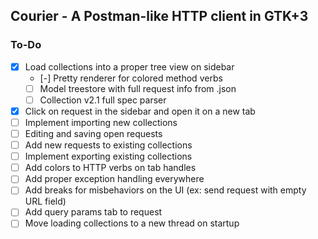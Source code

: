 ## Courier - A Postman-like HTTP client in GTK+3

### To-Do

- [x] Load collections into a proper tree view on sidebar
    - [-] Pretty renderer for colored method verbs
    - [ ] Model  treestore with full request info from .json
    - [ ] Collection v2.1 full spec parser
- [x] Click on request in the sidebar and open it on a new tab
- [ ] Implement importing new collections
- [ ] Editing and saving open requests
- [ ] Add new requests to existing collections
- [ ] Implement exporting existing collections
- [ ] Add colors to HTTP verbs on tab handles
- [ ] Add proper exception handling everywhere
- [ ] Add breaks for misbehaviors on the UI (ex: send request with empty URL field)
- [ ] Add query params tab to request
- [ ] Move loading collections to a new thread on startup